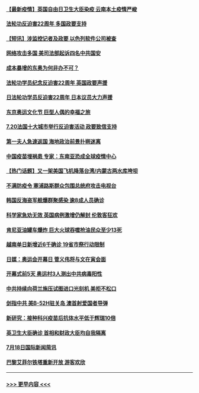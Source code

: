 #### [【最新疫情】英国自由日卫生大臣染疫 云南本土疫情严峻](../pages/prog202/a103169147.md?t=07200201) 
#### [法轮功反迫害22周年 多国政要支持](../pages/prog202/a103169143.md?t=07200201) 
#### [【短讯】涉监控记者及政要 以色列软件公司被查](../pages/prog202/a103169132.md?t=07200201) 
#### [网络攻击多国 美司法部起诉四名中共国安](../pages/prog202/a103169145.md?t=07200201) 
#### [成本暴增的东奥为何非办不可？](../pages/prog202/a103169052.md?t=07200201) 
#### [法轮功学员纪念反迫害22周年 英国政要声援](../pages/prog202/a103169029.md?t=07200201) 
#### [日法轮功学员反迫害22周年 日本议员大力声援](../pages/prog202/a103169022.md?t=07200201) 
#### [东京奥运文化节 巨型人偶的幸福之旅](../pages/prog202/a103169017.md?t=07200201) 
#### [7.20法国十大城市举行反迫害活动 政要致信支持](../pages/prog202/a103169020.md?t=07200201) 
#### [第一夫人急速返国 海地政治前景扑朔迷离](../pages/prog202/a103168983.md?t=07200201) 
#### [中国疫苗埋祸患 专家：东南亚恐成全球疫情中心](../pages/prog202/a103168930.md?t=07200201) 
#### [【热门话题】又一架美国飞机降落台湾/内蒙古两水库垮坝](../pages/prog202/a103168912.md?t=07200201) 
#### [不满防疫令 塞浦路斯群众包围总统府攻击电视台](../pages/prog202/a103168737.md?t=07200201) 
#### [韩国反海盗军舰爆群聚感染 逾8成人员确诊](../pages/prog202/a103168719.md?t=07200201) 
#### [科学家急劝无效 英国病例激增仍解封 伦敦客狂欢](../pages/prog202/a103168686.md?t=07200201) 
#### [肯尼亚油罐车爆炸 巨大火球吞噬抢油民众至少13死](../pages/prog202/a103168676.md?t=07200201) 
#### [越南单日新增近6千确诊 19省市祭行动限制](../pages/prog202/a103168673.md?t=07200201) 
#### [日媒：奥运会开幕日 菅义伟将与文在寅会面](../pages/prog202/a103168649.md?t=07200201) 
#### [开幕式前5天 奥运村3人测出中共病毒阳性](../pages/prog202/a103168594.md?t=07200201) 
#### [中共持续向荷兰施压试图进口光刻机 美拒不松口](../pages/prog202/a103168553.md?t=07200201) 
#### [剑指中共 美B-52H驻关岛 澳首射爱国者导弹](../pages/prog202/a103168546.md?t=07200201) 
#### [新研究：接种科兴疫苗后抗体水平低于辉瑞10倍](../pages/prog202/a103168523.md?t=07200201) 
#### [英卫生大臣确诊  首相和财政大臣均自我隔离](../pages/prog202/a103168465.md?t=07200201) 
#### [7月18日国际新闻简讯](../pages/prog202/a103168472.md?t=07200201) 
#### [巴黎艾菲尔铁塔重新开放 游客欢欣](../pages/prog202/a103168462.md?t=07200201) 

----
#### [ >>> 更早内容 <<< ](../indexes/prog202-earlier.md)
